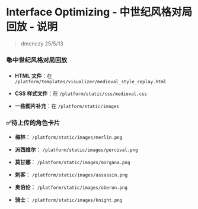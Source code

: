 # Interface Optimizing - 中世纪风格对局回放 - 说明

> dmcnczy 25/5/13

### 📚中世纪风格对局回放

- **HTML 文件**：在 `/platform/templates/visualizer/medieval_style_replay.html`

- **CSS 样式文件**：在 `/platform/static/css/medieval.css`

- **一些图片补充**：在 `/platform/static/images`

### ✅待上传的角色卡片

- **梅林**： `/platform/static/images/merlin.png`

- **派西维尔**： `/platform/static/images/percival.png`

- **莫甘娜**： `/platform/static/images/morgana.png`

- **刺客**： `/platform/static/images/assassin.png`

- **奥伯伦**： `/platform/static/images/oberon.png`

- **骑士**： `/platform/static/images/knight.png`
